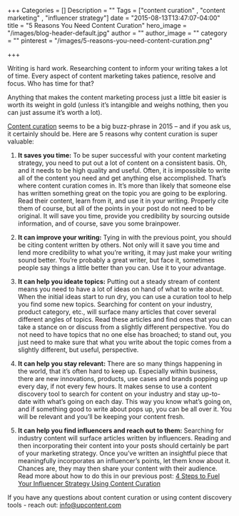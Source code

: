 +++
Categories = []
Description = ""
Tags = ["content curation" , "content marketing" , "influencer strategy"]
date = "2015-08-13T13:47:07-04:00"
title = "5 Reasons You Need Content Curation"
hero_image = "/images/blog-header-default.jpg"
author = ""
author_image = ""
category = ""
pinterest = "/images/5-reasons-you-need-content-curation.png"

+++

Writing is hard work. Researching content to inform your writing takes a lot of time. Every aspect of content marketing takes patience, resolve and focus. Who has time for that?

Anything that makes the content marketing process just a little bit easier is worth its weight in gold (unless it’s intangible and weighs nothing, then you can just assume it’s worth a lot).

[Content curation](https://upcontent.com/post/what-is-content-curation/) seems to be a big buzz-phrase in 2015 – and if you ask us, it certainly should be. Here are 5 reasons why content curation is super valuable:


1. **It saves you time:** To be super successful with your content marketing strategy, you need to put out a lot of content on a consistent basis. Oh, and it needs to be high quality and useful. Often, it is impossible to write all of the content you need and get anything else accomplished. That’s where content curation comes in. It’s more than likely that someone else has written something great on the topic you are going to be exploring. Read their content, learn from it, and use it in your writing. Properly cite them of course, but all of the points in your post do not need to be original. It will save you time, provide you credibility by sourcing outside information, and of course, save you some brainpower.

2. **It can improve your writing:** Tying in with the previous point, you should be citing content written by others. Not only will it save you time and lend more credibility to what you’re writing, it may just make your writing sound better. You’re probably a great writer, but face it, sometimes people say things a little better than you can. Use it to your advantage.

3. **It can help you ideate topics:** Putting out a steady stream of content means you need to have a lot of ideas on hand of what to write about. When the initial ideas start to run dry, you can use a curation tool to help you find some new topics. Searching for content on your industry, product category, etc., will surface many articles that cover several different angles of topics. Read these articles and find ones that you can take a stance on or discuss from a slightly different perspective. You do not need to have topics that no one else has broached; to stand out, you just need to make sure that what you write about the topic comes from a slightly different, but useful, perspective.

4. **It can help you stay relevant:** There are so many things happening in the world, that it’s often hard to keep up. Especially within business, there are new innovations, products, use cases and brands popping up every day, if not every few hours. It makes sense to use a content discovery tool to search for content on your industry and stay up-to-date with what’s going on each day. This way you know what’s going on, and if something good to write about pops up, you can be all over it. You will be relevant and you’ll be keeping your content fresh.

5. **It can help you find influencers and reach out to them:** Searching for industry content will surface articles written by influencers. Reading and then incorporating their content into your posts should certainly be part of your marketing strategy. Once you’ve written an insightful piece that meaningfully incorporates an influencer’s points, let them know about it. Chances are, they may then share your content with their audience. Read more about how to do this in our previous post: [4 Steps to Fuel Your Influencer Strategy Using Content Curation](https://upcontent.com/post/content-curation-for-influencer-strategy/)


If you have any questions about content curation or using content discovery tools - reach out: info@upcontent.com
